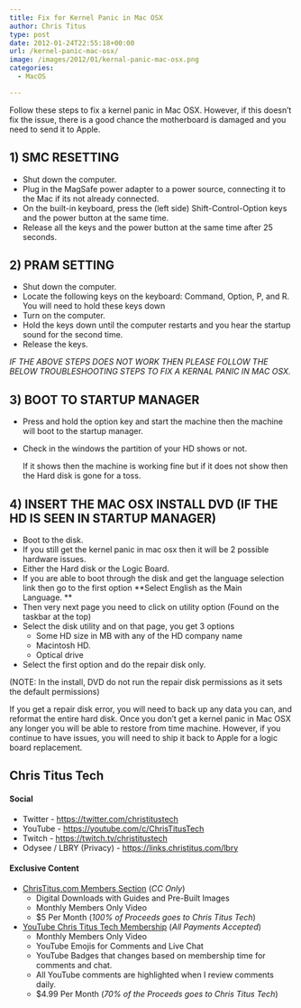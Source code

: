 ```yaml
---
title: Fix for Kernel Panic in Mac OSX
author: Chris Titus
type: post
date: 2012-01-24T22:55:18+00:00
url: /kernel-panic-mac-osx/
image: /images/2012/01/kernal-panic-mac-osx.png
categories:
  - MacOS

---
```

Follow these steps to fix a kernel panic in Mac OSX. However, if this doesn&#8217;t fix the issue, there is a good chance the motherboard is damaged and you need to send it to Apple.<!--more-->

## 1) SMC RESETTING

  * Shut down the computer.
  * Plug in the MagSafe power adapter to a power source, connecting it to the Mac if its not already connected.
  * On the built-in keyboard, press the (left side) Shift-Control-Option keys and the power button at the same time.
  * Release all the keys and the power button at the same time after 25 seconds.

## 2) PRAM SETTING

  * Shut down the computer.
  * Locate the following keys on the keyboard: Command, Option, P, and R. You will need to hold these keys down
  * Turn on the computer.
  * Hold the keys down until the computer restarts and you hear the startup sound for the second time.
  * Release the keys.

_IF THE ABOVE STEPS DOES NOT WORK THEN PLEASE FOLLOW THE BELOW TROUBLESHOOTING STEPS TO FIX A KERNAL PANIC IN MAC OSX._

## 3) BOOT TO STARTUP MANAGER

  * Press and hold the option key and start the machine then the machine will boot to the startup manager.
  * Check in the windows the partition of your HD shows or not.
  
    If it shows then the machine is working fine but if it does not show then the Hard disk is gone for a toss.

## 4) INSERT THE MAC OSX INSTALL DVD (IF THE HD IS SEEN IN STARTUP MANAGER)

  * Boot to the disk.
  * If you still get the kernel panic in mac osx then it will be 2 possible hardware issues.
  * Either the Hard disk or the Logic Board.
  * If you are able to boot through the disk and get the language selection link then go to the first option **Select English as the Main Language. **
  * Then very next page you need to click on utility option (Found on the taskbar at the top)
  * Select the disk utility and on that page, you get 3 options 
      * Some HD size in MB with any of the HD company name
      * Macintosh HD.
      * Optical drive
  * Select the first option and do the repair disk only.

(NOTE: In the install, DVD do not run the repair disk permissions as it sets the default permissions)

If you get a repair disk error, you will need to back up any data you can, and reformat the entire hard disk. Once you don&#8217;t get a kernel panic in Mac OSX any longer you will be able to restore from time machine. However, if you continue to have issues, you will need to ship it back to Apple for a logic board replacement.

## Chris Titus Tech

#### Social

- Twitter - <https://twitter.com/christitustech>
- YouTube - <https://youtube.com/c/ChrisTitusTech>
- Twitch - <https://twitch.tv/christitustech>
- Odysee / LBRY (Privacy) - <https://links.christitus.com/lbry>

#### Exclusive Content

- [ChrisTitus.com Members Section][1] (_CC Only_)
  - Digital Downloads with Guides and Pre-Built Images
  - Monthly Members Only Video
  - $5 Per Month (_100% of Proceeds goes to Chris Titus Tech_)
- [YouTube Chris Titus Tech Membership][2] (_All Payments Accepted_)
  - Monthly Members Only Video
  - YouTube Emojis for Comments and Live Chat
  - YouTube Badges that changes based on membership time for comments and chat.
  - All YouTube comments are highlighted when I review comments daily. 
  - $4.99 Per Month (_70% of the Proceeds goes to Chris Titus Tech_)

 [1]: https://portal.christitus.com
 [2]: https://links.christitus.com/join